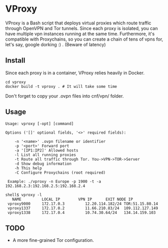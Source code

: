 # VProxy
VProxy is a Bash script that deploys virtual proxies which route traffic through OpenVPN and Tor tunnels. 
Since each proxy is isolated, you can have multiple vpn instances running at the same time. 
Furthermore, it's compatible with Proxychains, so you can create a chain of tens of vpns for, let's say, 
google dorking :) . (Beware of latency)

## Install
Since each proxy is in a container, VProxy relies heavily in Docker.  
```
cd vproxy
docker build -t vproxy . # It will take some time
```
Don't forget to copy your .ovpn files into cnf/vpn/ folder.

## Usage
```
Usage: vproxy [-opt] [command]

Options ('[]' optional fields, '<>' required fields):

	-n '<name>' .ovpn filename or identifier
	-p '<port>' Forward port
	-a '[IP1:IP2]' Allowed hosts
	-l List all running proxies
	-t Route all traffic through Tor. You->VPN->TOR->Server
	-d Show debug information
	-h This help
	-C Configure Proxychains (root required)

 Example: ./vproxy -n Europe -p 1900 -t -a 192.168.2.3:192.168.2.5:192.168.2.4

```

```
shell$ vproxy -l                                                    
   NAME			LOCAL IP		VPN IP		EXIT NODE IP
 vproxy9000		172.17.0.3         12.20.114.182/24	TOR:51.15.80.14   	
 vproxy1337		172.17.0.2         11.66.210.83/24	109.112.127.149   	
 vproxy1338		172.17.0.4         10.74.30.64/24	134.14.159.103
```

## TODO
* A more fine-grained Tor configuration.
